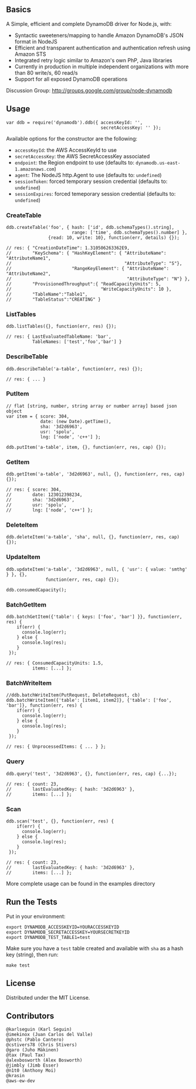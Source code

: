 ## Basics

A Simple, efficient and complete DynamoDB driver for Node.js, with:

- Syntactic sweeteners/mapping to handle Amazon DynamoDB's JSON format in NodeJS
- Efficient and transparent authentication and authentication refresh using Amazon STS
- Integrated retry logic similar to Amazon's own PhP, Java libraries
- Currently in production in multiple independent organizations with more than 80 write/s, 60 read/s
- Support for all exposed DynamoDB operations

Discussion Group: http://groups.google.com/group/node-dynamodb

## Usage

    var ddb = require('dynamodb').ddb({ accessKeyId: '',
                                        secretAccessKey: '' });

Available options for the constructor are the following:

- `accessKeyId`: the AWS AccessKeyId to use
- `secretAccessKey`: the AWS SecretAccessKey associated
- `endpoint`: the Region endpoint to use (defaults to: `dynamodb.us-east-1.amazonaws.com`)
- `agent`: The NodeJS http.Agent to use (defaults to: `undefined`)
- `sessionToken`: forced temporary session credential (defaults to: `undefined`)
- `sessionExpires`: forced temeporary session credential (defaults to: `undefined`)


### CreateTable

    ddb.createTable('foo', { hash: ['id', ddb.schemaTypes().string],
                             range: ['time', ddb.schemaTypes().number] },
                    {read: 10, write: 10}, function(err, details) {});
                    
    // res: { "CreationDateTime": 1.310506263362E9,
    //        "KeySchema": { "HashKeyElement": { "AttributeName": "AttributeName1",
    //                                           "AttributeType": "S"},
    //                       "RangeKeyElement": { "AttributeName": "AttributeName2",
    //                                            "AttributeType": "N"} },
    //        "ProvisionedThroughput":{ "ReadCapacityUnits": 5,
    //                                  "WriteCapacityUnits": 10 },
    //        "TableName":"Table1",
    //        "TableStatus":"CREATING" }

### ListTables 

    ddb.listTables({}, function(err, res) {});
    
    // res: { LastEvaluatedTableName: 'bar',
              TableNames: ['test','foo','bar'] }

### DescribeTable

    ddb.describeTable('a-table', function(err, res) {});

    // res: { ... }

### PutItem

    // flat [string, number, string array or number array] based json object
    var item = { score: 304,
                 date: (new Date).getTime(),
                 sha: '3d2d6963',
                 usr: 'spolu',
                 lng: ['node', 'c++'] };

    ddb.putItem('a-table', item, {}, function(err, res, cap) {});

### GetItem

    ddb.getItem('a-table', '3d2d6963', null, {}, function(err, res, cap) {});
 
    // res: { score: 304,
    //        date: 123012398234,
    //        sha: '3d2d6963',
    //        usr: 'spolu',
    //        lng: ['node', 'c++'] };
    
### DeleteItem 

    ddb.deleteItem('a-table', 'sha', null, {}, function(err, res, cap) {});
    
### UpdateItem 

    ddb.updateItem('a-table', '3d2d6963', null, { 'usr': { value: 'smthg' } }, {},
                   function(err, res, cap) {});

    ddb.consumedCapacity();

### BatchGetItem

    ddb.batchGetItem({'table': { keys: ['foo', 'bar'] }}, function(err, res) {
        if(err) {
          console.log(err);
        } else {
          console.log(res);
        }
     });
    
    // res: { ConsumedCapacityUnits: 1.5,
              items: [...] };

### BatchWriteItem
    
    //ddb.batchWriteItem(PutRequest, DeleteRequest, cb)
    ddb.batchWriteItem({'table': [item1, item2]}, {'table': ['foo', 'bar']}, function(err, res) {
        if(err) {
          console.log(err);
        } else {
          console.log(res);
        }
     });
    
    // res: { UnprocessedItems: { ... } };

### Query          

    ddb.query('test', '3d2d6963', {}, function(err, res, cap) {...});
    
    // res: { count: 23,
    //        lastEvaluatedKey: { hash: '3d2d6963' },
    //        items: [...] };

### Scan

    ddb.scan('test', {}, function(err, res) {
        if(err) {
          console.log(err);
        } else {
          console.log(res);
        }
     });
    
    // res: { count: 23,
    //        lastEvaluatedKey: { hash: '3d2d6963' },
    //        items: [...] };



More complete usage can be found in the examples directory

## Run the Tests

Put in your environment:

    export DYNAMODB_ACCESSKEYID=YOURACCESSKEYID
    export DYNAMODB_SECRETACCESSKEY=YOURSECRETKEYID
    export DYNAMODB_TEST_TABLE1=test

Make sure you have a `test` table created and available with `sha` as a hash key (string), then run:

    make test

## License

Distributed under the MIT License.

## Contributors

    @karlseguin (Karl Seguin)
    @imekinox (Juan Carlos del Valle)
    @phstc (Pablo Cantero)
    @cstivers78 (Chris Stivers)
    @garo (Juho Mäkinen)
    @tax (Paul Tax)
    @alexbosworth (Alex Bosworth)
    @jimbly (Jimb Esser)
    @n1t0 (Anthony Moi)
    @krasin
    @aws-ew-dev

